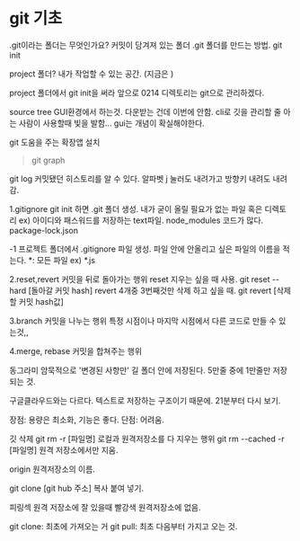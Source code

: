 # git 기초

.git이라는 폴더는 무엇인가요? 
    커밋이 담겨져 있는 폴더
.git 폴더를 만드는 방법.
    git init

project 폴더?
    내가 작업할 수 있는 공간. (지금은 )

project 폴더에서 git init을 써라
앞으로 0214 디렉토리는 git으로 관리하겠다.

source tree GUI환경에서 하는것. 다운받는 건데 이번에 안함.
cli로 깃을 관리할 줄 아는 사람이 사용할때 빛을 발함...
gui는 개념이 확실해야한다.

git 도움을 주는 확장앱 설치
>git graph

git log 커밋됐던 히스토리를 알 수 있다.
알파벳 j 눌러도 내려가고 방향키 내려도 내려감.

1.gitignore
git init 하면 .git 폴더 생성.
내가 굳이 올릴 필요가 없는 파일 혹은 디렉토리
ex) 
아이디와 패스워드를 저장하는 text파일.
node_modules 코드가 많다.
package-lock.json 

-1 프로젝트 폴더에서 .gitignore 파일 생성.
파일 안에 안올리고 싶은 파일의 이름을 적는다.
*: 모든 파일  ex) *.js


2.reset,revert
커밋을 뒤로 돌아가는 행위
reset 지우는 싶을 때 사용.
git reset --hard [돌아갈 커밋 hash]
revert 4개중 3번째것만 삭제 하고 싶을 때. 
git revert [삭제할 커밋 hash값]


3.branch
커밋을 나누는 행위
특정 시점이나 마지막 시점에서 다른 코드로 만들 수 있는것,,

4.merge, rebase
커밋을 합쳐주는 행위

동그라미 
암묵적으로 '변경된 사항만' 길 폴더 안에 저장된다. 
5만줄 중에 1만줄만 저장되는 것.

구글클라우드와는 다르다. 텍스트로 저장하는 구조이기 때문에. 21분부터 다시 보기.

장점: 용량은 최소화, 기능은 좋다.
단점: 어려움.

깃 삭제
git rm -r [파일명] 로컬과 원격저장소를 다 지우는 행위
git rm --cached -r [파일명] 원격 저장소에서만 지움.

origin 원격저장소의 이름.

git clone [git hub 주소]
복사 붙여 넣기.

피링섹 원격 저장소에 잘 있을때
빨강색 원격저장소에 없음.

git clone: 최초에 가져오는 거
git pull: 최초 다음부터 가지고 오는 것.